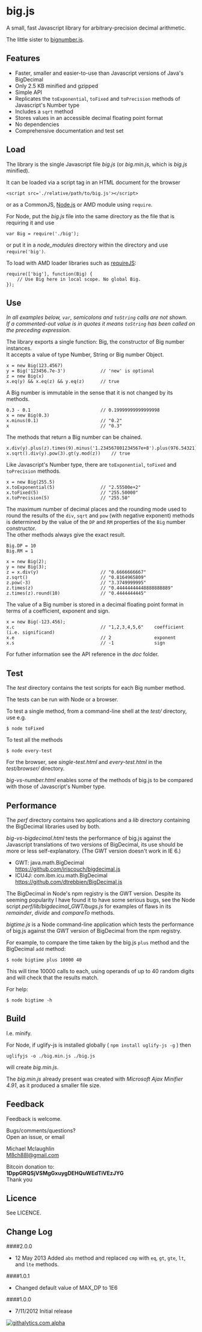 
# big.js #

A small, fast Javascript library for arbitrary-precision decimal arithmetic.  

The little sister to [bignumber.js](https://github.com/MikeMcl/bignumber.js/).
     
## Features

  - Faster, smaller and easier-to-use than Javascript versions of Java's BigDecimal
  - Only 2.5 KB minified and gzipped
  - Simple API
  - Replicates the `toExponential`, `toFixed` and `toPrecision` methods of Javascript's Number type
  - Includes a `sqrt` method
  - Stores values in an accessible decimal floating point format
  - No dependencies
  - Comprehensive documentation and test set 

## Load

The library is the single Javascript file *big.js* (or *big.min.js*, which is *big.js* minified).   

It can be loaded via a script tag in an HTML document for the browser

    <script src='./relative/path/to/big.js'></script>
   
or as a CommonJS, [Node.js](http://nodejs.org) or AMD module using `require`. 

For Node, put the *big.js* file into the same directory as the file that is requiring it and use

    var Big = require('./big'); 

or put it in a *node_modules* directory within the directory and use `require('big')`. 
 
To load with AMD loader libraries such as [requireJS](http://requirejs.org/):

    require(['big'], function(Big) {  
        // Use Big here in local scope. No global Big. 
    });

## Use

*In all examples below, `var`, semicolons and `toString` calls are not shown.    
If a commented-out value is in quotes it means `toString` has been called on the preceding expression.*

The library exports a single function: Big, the constructor of Big number instances.    
It accepts a value of type Number, String or Big number Object.  

    x = new Big(123.4567)
    y = Big('123456.7e-3')             // 'new' is optional
    z = new Big(x)
    x.eq(y) && x.eq(z) && y.eq(z)      // true

A Big number is immutable in the sense that it is not changed by its methods.  

    0.3 - 0.1                          // 0.19999999999999998  
    x = new Big(0.3)                   
    x.minus(0.1)                       // "0.2"
    x                                  // "0.3"

The methods that return a Big number can be chained.

    x.div(y).plus(z).times(9).minus('1.234567801234567e+8').plus(976.54321).div('2598.11772')   
    x.sqrt().div(y).pow(3).gt(y.mod(z))    // true

Like Javascript's Number type, there are `toExponential`, `toFixed` and `toPrecision` methods.

    x = new Big(255.5)        
    x.toExponential(5)                 // "2.55500e+2"
    x.toFixed(5)                       // "255.50000"
    x.toPrecision(5)                   // "255.50"

The maximum number of decimal places and the rounding mode used to round the results of the `div`, `sqrt` and `pow` 
(with negative exponent) methods is determined by the value of the `DP` and `RM` properties of the `Big` number constructor.       
The other methods always give the exact result.

    Big.DP = 10
    Big.RM = 1

    x = new Big(2);
    y = new Big(3);        
    z = x.div(y)                       // "0.6666666667"
    z.sqrt()                           // "0.8164965809"
    z.pow(-3)                          // "3.3749999995"
    z.times(z)                         // "0.44444444448888888889"
    z.times(z).round(10)               // "0.4444444445"

The value of a Big number is stored in a decimal floating point format in terms of a coefficient, exponent and sign.

    x = new Big(-123.456); 
    x.c                                // "1,2,3,4,5,6"    coefficient (i.e. significand)
    x.e                                // 2                exponent 
    x.s                                // -1               sign

For futher information see the API reference in the *doc* folder.

## Test

The *test* directory contains the test scripts for each Big number method. 

The tests can be run with Node or a browser.   

To test a single method, from a command-line shell at the *test/* directory, use e.g.

    $ node toFixed

To test all the methods

    $ node every-test

For the browser, see *single-test.html* and *every-test.html* in the *test/browser/* directory.    

*big-vs-number.html* enables some of the methods of big.js to be compared with those of Javascript's Number type.      

## Performance

The *perf* directory contains two applications and a *lib* directory containing the BigDecimal libraries used by both.   
 
*big-vs-bigdecimal.html* tests the performance of big.js against the Javascript translations of two versions of BigDecimal, its use should be more or less self-explanatory.
(The GWT version doesn't work in IE 6.) 

* GWT: java.math.BigDecimal   
<https://github.com/iriscouch/bigdecimal.js>
* ICU4J: com.ibm.icu.math.BigDecimal    
<https://github.com/dtrebbien/BigDecimal.js>     

The BigDecimal in Node's npm registry is the GWT version. Despite its seeming popularity I have found it to have some serious bugs, see the Node script *perf/lib/bigdecimal_GWT/bugs.js* for examples of flaws in its *remainder*, *divide* and *compareTo* methods.   

*bigtime.js* is a Node command-line application which tests the performance of big.js against the GWT version of 
BigDecimal from the npm registry.  

For example, to compare the time taken by the big.js `plus` method and the BigDecimal `add` method:  
    
    $ node bigtime plus 10000 40      
    
This will time 10000 calls to each, using operands of up to 40 random digits and will check that the results match.   
   
For help:

    $ node bigtime -h

## Build

I.e. minify.

For Node, if uglify-js is installed globally ( `npm install uglify-js -g` ) then 

    uglifyjs -o ./big.min.js ./big.js

will create *big.min.js*.   

The *big.min.js* already present was created with *Microsoft Ajax Minifier 4.91*, as it produced a smaller file size.

## Feedback

Feedback is welcome.   

Bugs/comments/questions?   
Open an issue, or email

Michael Mclaughlin  
<a href="mailto:M8ch88l@gmail.com">M8ch88l@gmail.com</a>

Bitcoin donation to:  
**1DppGRQSjVSMgGxuygDEHQuWEdTiVEzJYG**  
Thank you

## Licence

See LICENCE.

## Change Log

####2.0.0  
 
* 12 May 2013 Added `abs` method and replaced `cmp` with `eq`, `gt`, `gte`, `lt`, and `lte` methods.

####1.0.1 

* Changed default value of MAX_DP to 1E6  

####1.0.0  
 
* 7/11/2012 Initial release   


[![githalytics.com alpha](https://cruel-carlota.pagodabox.com/cc8d37bdc8c4ef250f2b83fd5b7a101a "githalytics.com")](http://githalytics.com/MikeMcl/big.js)
